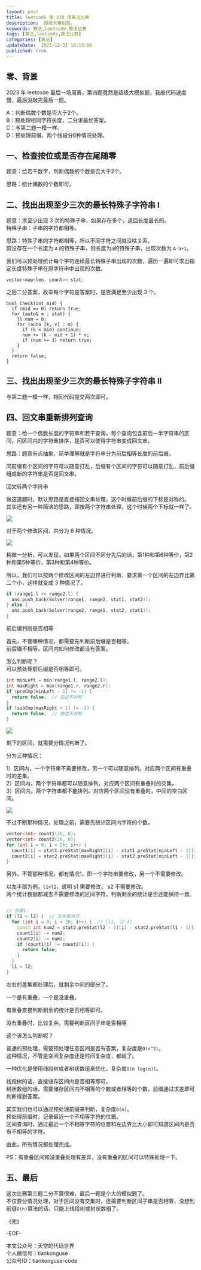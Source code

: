 ```yaml
---
layout: post  
title: leetcode 第 378 场算法比赛  
description:  超级大模拟题。  
keywords: 算法,leetcode,算法比赛  
tags: [算法,leetcode,算法比赛]  
categories: [算法]  
updateDate:  2023-12-31 18:13:00  
published: true  
---
```



## 零、背景  


2023 年 leetcode 最后一场周赛，第四题竟然是超级大模拟题，我敲代码速度慢，最后没敲完最后一题。  


A：判断偶数个数是否大于2个。  
B：预处理相同字符长度，二分求最优答案。  
C：与第二题一模一样。  
D：预处理前缀，两个线段分6种情况处理。  


## 一、检查按位或是否存在尾随零  


题意：给若干数字，判断偶数的个数是否大于2个。  


思路：统计偶数的个数即可。  


## 二、找出出现至少三次的最长特殊子字符串 I  


题意：求至少出现 3 次的特殊子串，如果存在多个，返回长度最长的。  
特殊子串：子串的字符都相等。  


思路：特殊子串的字符都相等，所以不同字符之间就没啥关系。  
假设存在一个长度为 `A` 的特殊子串，则长度为`a`的特殊子串，出现次数为 `A-a+1`。  


我们可以预处理统计每个字符连续最长特殊子串出现的次数，遍历一遍即可求出指定长度特殊子串在原字符串中出现的次数。  


```cpp
vector<map<len, count>> stat;
```


之后二分答案，枚举每个字符是答案时，是否满足至少出现 3 个。  


```
bool Check(int mid) {
  if (mid == 0) return true;
  for (auto& m : stat) {
    ll num = 0;
    for (auto [k, v] : m) {
      if (k < mid) continue;
      num += (k - mid + 1) * v;
      if (num >= 3) return true;
    }
  }
  return false;
}
```

## 三、找出出现至少三次的最长特殊子字符串 II  


与第二题一模一样，相同代码提交两次即可。  


## 四、回文串重新排列查询  


题意：给一个偶数长度的字符串和若干查询，每个查询包含前后一半字符串的区间，问区间内的字符重排序，是否可以使得字符串变成回文串。  


思路：题意有点抽象，简单理解就是字符串分为前后相等长度的前后缀。  


问前缀有个区间的字符可以随意打乱，后缀有个区间的字符可以随意打乱，前后缀组成新的字符串是否是回文串。  


回文转两个字符串  


做这道题时，默认思路是直接按回文串处理，这个时候前后缀的下标是对称的。  
其实还有另一种简洁的思路，即按两个字符串处理，这个时候两个下标就一样了。  


![](https://res2023.tiankonguse.com/images/2023/12/31/001.png)


对于两个修改区间，共分为 6 种情况。  


![](https://res2023.tiankonguse.com/images/2023/12/31/002.png)


稍微一分析，可以发现，如果两个区间不区分先后的话，第1种和第6种等价，第2种和第5种等价，第3种和第4种等价。  


所以，我们可以按两个修改区间的左边界进行判断，要求第一个区间的左边界比第二个小，这样就变成 3 种情况了。  



```cpp
if (range1.l <= range2.l) {
  ans.push_back(Solver(range1, range2, stat1, stat2));
} else {
  ans.push_back(Solver(range2, range1, stat2, stat1));
}
```


前后缀判断是否相等  


首先，不管哪种情况，都需要先判断前后缀是否相等。  
前后缀不相等，区间内如何修改都没有答案。  


怎么判断呢？  
可以预处理前后缀是否相等即可。  



```cpp
int minLeft = min(range1.l, range2.l);
int maxRight = max(range1.r, range2.r);
if (preCmp[minLeft - 1] != -1) {
  return false;  // 左边不对称
}
if (subCmp[maxRight + 1] != -1) {
  return false;  // 右边不对称
}
```


![](https://res2023.tiankonguse.com/images/2023/12/31/003.png)


剩下的区间，就需要分情况判断了。  


分为三种情况：  


1）区间内，一个字符串不需要修改，另一个可以随意排列。对应两个区间有重叠时的差集。  
2）区间内，两个字符串都可以随意排列。对应两个区间有重叠时的交集。  
3）区间内，两个字符串都不能排列。对应两个区间没有重叠时，中间的空白区间。  



![](https://res2023.tiankonguse.com/images/2023/12/31/004.png)



不过不断那种情况，处理之前，需要先统计区间内字符的个数。  


```cpp
vector<int> count1(26, 0);
vector<int> count2(26, 0);
for (int i = 0; i < 26; i++) {
  count1[i] = stat1.preStat[maxRight][i] - stat1.preStat[minLeft - 1][i];
  count2[i] = stat2.preStat[maxRight][i] - stat2.preStat[minLeft - 1][i];
}
```



另外，不管那种情况，都有情况1，即一个字符串要修改，另一个不需要修改。  


以左半部为例，`l1<l2`，说明 s1 需要修改， s2 不需要修改。  
两个统计数据都减去不需要修改的区间字符，判断剩余的统计是否还能保持一致。  


```cpp

// 步骤1：
if (l1 < l2) {  // 左半部对齐
  for (int i = 0; i < 26; i++) {  // [l1, l2-1]
    const int num2 = stat2.preStat[l2 - 1][i] - stat2.preStat[l1 - 1][i];
    count1[i] -= num2;
    count2[i] -= num2;
    if (count1[i] != count2[i]) {
      return false;
    }
  }
  l1 = l2;
}
```


左右的差集都处理后，就剩余中间的部分了。  


一个是有重叠，一个是没重叠。  


有重叠直接判断剩余的统计是否相等即可。  


没有重叠时，比较复杂，需要判断区间子串是否相等  

 
这个该怎么判断呢？  


普通的预处理，需要预处理任意区间是否有答案，复杂度是`O(n^2)`。  
这种情况，不管是空间复杂度还是时间复杂度，都超了。  


一种优化是使用线段树或者树状数组来优化，复杂度`O(n log(n))`。  


线段树的话，直接储存区间内是否相等即可。  
树状数组的话，需要储存区间内不相等的个数或者相等的个数，前缀通过求差即可判断得到答案。  


其实我们也可以通过预处理前缀来判断，复杂度`O(n)`。  
预处理前缀时，记录最近一个不相等字符的位置。  
区间查询时，通过最近一个不相等字符的位置和左边界比大小即可知道区间内是否有不相等的字符。  


由此，所有情况都处理完成。  


PS：有重叠区间和没重叠处理有差异，没有重叠的区间可以特殊处理一下。    


## 五、最后  


这次比赛第三题二分不算很难，最后一题是个大的模拟题了。  
不仅要分情况处理，对于区间没有交集时，还需要判断区间子串是否相等，没想到前缀`O(n)`算法的话，只能上线段树或树状数组了。  



《完》  


-EOF-  



本文公众号：天空的代码世界  
个人微信号：tiankonguse  
公众号ID：tiankonguse-code  
  

